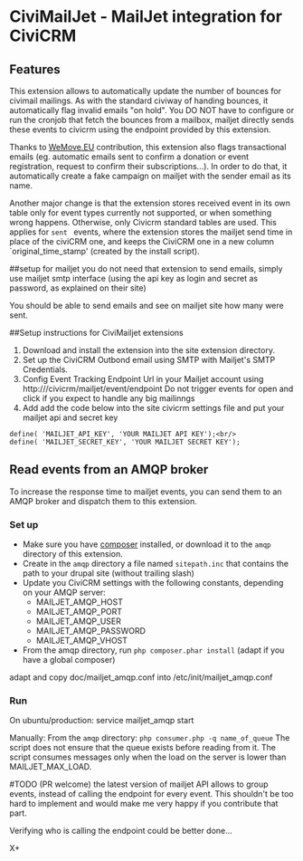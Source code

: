 CiviMailJet - MailJet integration for CiviCRM 
===============================

## Features
This extension allows to automatically update the number of bounces for civimail mailings. As with the standard civiway of handing bounces, it automatically flag invalid emails "on hold". You DO NOT have to configure or run the cronjob that fetch the bounces from a mailbox, mailjet directly sends these events to civicrm using the endpoint provided by this extension.

Thanks to [WeMove.EU](https://www.wemove.eu) contribution, this extension also flags transactional emails (eg. automatic emails sent to confirm a donation or event registration, request to confirm their subscriptions...). In order to do that, it automatically create a fake campaign on mailjet with the sender email as its name.

Another major change is that the extension stores received event in its own table only for event types currently not supported, or when something wrong happens. Otherwise, only Civicrm standard tables are used. This applies for `sent ` events, where the extension stores the mailjet send time in place of the civiCRM one, and keeps the CiviCRM one in a new column `original_time_stamp' (created by the install script).

##setup for mailjet
you do not need that extension to send emails, simply use mailjet smtp interface (using the api key as login and secret as password, as explained on their site)

You should be able to send emails and see on mailjet site how many were sent.

##Setup instructions for CiviMailjet extensions

1. Download and install the extension into the site extension directory.
2. Set up the CiviCRM Outbond email using SMTP  with  Mailjet's SMTP Credentials.
3. Config Event Tracking Endpoint Url in your Mailjet account using http://<yoursite>/civicrm/mailjet/event/endpoint
Do not trigger events for open and click if you expect to handle any big mailinngs
4. Add add the code below into the site civicrm settings file and put your mailjet api and secret key

```
define( 'MAILJET_API_KEY', 'YOUR MAILJET API KEY');<br/>
define( 'MAILJET_SECRET_KEY', 'YOUR MAILJET SECRET KEY');
```

## Read events from an AMQP broker
To increase the response time to mailjet events, you can send them to an AMQP broker and dispatch them to this extension.

### Set up

 - Make sure you have [composer](https://getcomposer.org/) installed, or download it to the `amqp` directory of this extension.
 - Create in the `amqp` directory a file named `sitepath.inc` that contains the path to your drupal site (without trailing slash)
 - Update you CiviCRM settings with the following constants, depending on your AMQP server:
   + MAILJET_AMQP_HOST
   + MAILJET_AMQP_PORT
   + MAILJET_AMQP_USER
   + MAILJET_AMQP_PASSWORD
   + MAILJET_AMQP_VHOST
 - From the amqp directory, run `php composer.phar install` (adapt if you have a global composer)

adapt and copy doc/mailjet_amqp.conf into /etc/init/mailjet_amqp.conf

### Run
On ubuntu/production:
service mailjet_amqp start

Manually:
From the `amqp` directory: `php consumer.php -q name_of_queue`
The script does not ensure that the queue exists before reading from it.
The script consumes messages only when the load on the server is lower than MAILJET_MAX_LOAD.

#TODO (PR welcome)
the latest version of mailjet API allows to group events, instead of calling the endpoint for every event. This shouldn't be too hard to implement and would make me very happy if you contribute that part.

Verifying who is calling the endpoint could be better done...

X+
